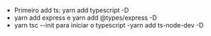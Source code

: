 - Primeiro add ts: yarn add typescript -D
- yarn add express e yarn add @types/express -D
- yarn tsc --init para iniciar o typescript
-yarn add ts-node-dev -D 